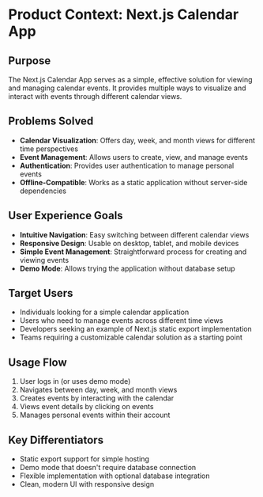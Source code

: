 # Product Context: Next.js Calendar App

## Purpose
The Next.js Calendar App serves as a simple, effective solution for viewing and managing calendar events. It provides multiple ways to visualize and interact with events through different calendar views.

## Problems Solved
- **Calendar Visualization**: Offers day, week, and month views for different time perspectives
- **Event Management**: Allows users to create, view, and manage events
- **Authentication**: Provides user authentication to manage personal events
- **Offline-Compatible**: Works as a static application without server-side dependencies

## User Experience Goals
- **Intuitive Navigation**: Easy switching between different calendar views
- **Responsive Design**: Usable on desktop, tablet, and mobile devices
- **Simple Event Management**: Straightforward process for creating and viewing events
- **Demo Mode**: Allows trying the application without database setup

## Target Users
- Individuals looking for a simple calendar application
- Users who need to manage events across different time views
- Developers seeking an example of Next.js static export implementation
- Teams requiring a customizable calendar solution as a starting point

## Usage Flow
1. User logs in (or uses demo mode)
2. Navigates between day, week, and month views
3. Creates events by interacting with the calendar
4. Views event details by clicking on events
5. Manages personal events within their account

## Key Differentiators
- Static export support for simple hosting
- Demo mode that doesn't require database connection
- Flexible implementation with optional database integration
- Clean, modern UI with responsive design 